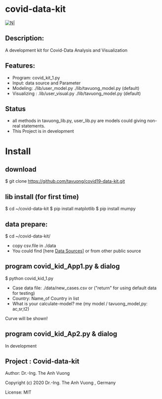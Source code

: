 # covid-data-kit
[![N|](https://vuongblog.files.wordpress.com/2020/05/git_pt_vuong60.png)](https://vuongblog.wordpress.com)
## Description:
A development kit for Covid-Data Analysis and Visualization
## Features:
- Program: covid_kit_1.py
- Input: data source and Parameter
- Modeling:     ./lib/user_model.py ./lib/tavuong_model.py (default)
- Visualizing : .lib/user_visual.py ./lib/tavuong_model.py (default)

## Status
- all methods in tavuong_lib.py, user_lib.py  are  models could giving non-real statements.
- This Project is in development

# Install
## download
$ git clone https://github.com/tavuong/covid19-data-kit.git

## lib install (for first time)
$ cd ~/covid-data-kit
$ pip install matplotlib
$ pip install mumpy

## data prepare: 
$ cd ~/covid-data-kit/

- copy csv.file in ./data 
- You could find [here [Data Sources](https://ourworldindata.org/coronavirus-source-data)] or from other public source 

## program covid_kid_App1.py & dialog
$ python covid_kid_1.py

- Case data file: ./data/new_cases.csv or ("return" for using default data for testing) 
- Country: Name_of Country in list
- What is your calculate-model? me (my model / tavuong_model,py: ac,sr,t2)

Curve will be shown!

## program covid_kid_Ap2.py & dialog
In development

Project : Covid-data-kit
----
Author: Dr.-Ing. The Anh Vuong 

Copyright (c) 2020 Dr.-Ing. The Anh Vuong , Germany

License: MIT
